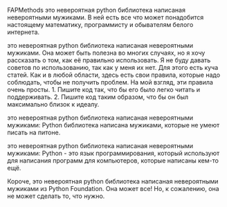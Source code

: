 FAPMethods это невероятная python библиотека написаная невероятными мужиками. В ней есть все что может понадобится настоящему математику, программисту и обывателям белого интернета.

это невероятная python библиотека написаная невероятными мужиками. Она может быть полезна во многих случаях, но я хочу рассказать о том, как её правильно использовать. Я не буду давать советов по использованию, так как у меня их нет. Для этого есть куча статей. Как и в любой области, здесь есть свои правила, которые надо соблюдать, чтобы не получить проблем. На мой взгляд, эти правила очень просты. 1. Пишите код так, что бы его было легко читать и поддерживать. 2. Пишите код таким образом, что бы он был максимально близок к идеалу.

это невероятная python библиотека написаная невероятными мужиками: Python библиотека написана мужиками, которые не умеют писать на питоне.

это невероятная python библиотека написаная невероятными мужиками: Python - это язык программирования, который используют для написания программ для компьютеров, которые написаны кем-то ещё.

Короче, это невероятная python библиотека написаная невероятными мужиками из Python Foundation. Она может все! Но, к сожалению, она не может сделать то, что нужно.
